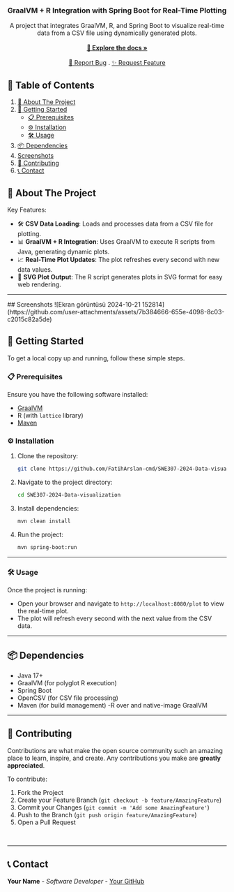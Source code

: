<p align="center">
  <h3 align="center">GraalVM + R Integration with Spring Boot for Real-Time Plotting</h3>
  <p align="center">
  A project that integrates GraalVM, R, and Spring Boot to visualize real-time data from a CSV file using dynamically generated plots. <br/><br/>
    <a href="https://github.com/FatihArslan-cmd/SWE307-2024-Data-visualization"><strong>🌟 Explore the docs »</strong></a>
    <br/><br/>
    <a href="https://github.com/FatihArslan-cmd/SWE307-2024-Data-visualization/issues">🐛 Report Bug</a>
    .
    <a href="https://github.com/FatihArslan-cmd/SWE307-2024-Data-visualization/issues">✨ Request Feature</a>
  </p>
</p>

## 📖 Table of Contents

1. [📘 About The Project](#about-the-project)
2. [🚀 Getting Started](#getting-started)
    - [📋 Prerequisites](#prerequisites)
    - [⚙️ Installation](#installation)
    - [🛠️ Usage](#usage)
3. [📦 Dependencies](#dependencies)
4. [Screenshots](#Screenshots)
5. [🤝 Contributing](#contributing)
6. [📞 Contact](#contact)

## <a id="about-the-project"></a>📘 About The Project

Key Features:<br/>
- 🛠️ **CSV Data Loading**: Loads and processes data from a CSV file for plotting.<br/>
- 📊 **GraalVM + R Integration**: Uses GraalVM to execute R scripts from Java, generating dynamic plots.<br/>
- 📈 **Real-Time Plot Updates**: The plot refreshes every second with new data values.<br/>
- 📄 **SVG Plot Output**: The R script generates plots in SVG format for easy web rendering.<br/>

<hr>
## <a id="Screenshots"></a>Screenshots
![Ekran görüntüsü 2024-10-21 152814](https://github.com/user-attachments/assets/7b384666-655e-4098-8c03-c2015c82a5de)


## <a id="getting-started"></a>🚀 Getting Started

To get a local copy up and running, follow these simple steps.

### <a id="prerequisites"></a>📋 Prerequisites

Ensure you have the following software installed:
- [GraalVM](https://www.graalvm.org/docs/getting-started/)
- R (with `lattice` library)
- [Maven](https://maven.apache.org/install.html)

### <a id="installation"></a>⚙️ Installation

1. Clone the repository:
    ```bash
    git clone https://github.com/FatihArslan-cmd/SWE307-2024-Data-visualization.git
    ```
2. Navigate to the project directory:
    ```bash
    cd SWE307-2024-Data-visualization
    ```
3. Install dependencies:
    ```bash
    mvn clean install
    ```
4. Run the project:
    ```bash
    mvn spring-boot:run
    ```

<hr>

### <a id="usage"></a>🛠️ Usage

Once the project is running:
- Open your browser and navigate to `http://localhost:8080/plot` to view the real-time plot.
- The plot will refresh every second with the next value from the CSV data.

<hr>

## <a id="dependencies"></a>📦 Dependencies

- Java 17+
- GraalVM (for polyglot R execution)
- Spring Boot
- OpenCSV (for CSV file processing)
- Maven (for build management)
-R over and native-image GraalVM
<hr>

## <a id="contributing"></a>🤝 Contributing

Contributions are what make the open source community such an amazing place to learn, inspire, and create. Any contributions you make are **greatly appreciated**.

To contribute:

1. Fork the Project
2. Create your Feature Branch (`git checkout -b feature/AmazingFeature`)
3. Commit your Changes (`git commit -m 'Add some AmazingFeature'`)
4. Push to the Branch (`git push origin feature/AmazingFeature`)
5. Open a Pull Request
<br/>

<hr>

## <a id="contact"></a>📞 Contact

**Your Name** - *Software Developer* - [Your GitHub](https://github.com/FatihArslan-cmd)

